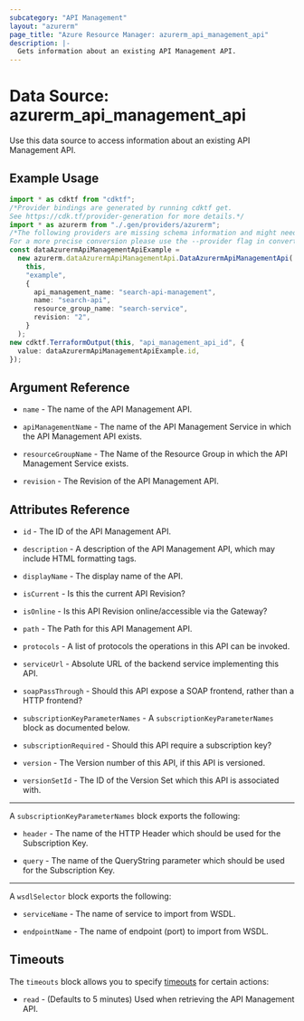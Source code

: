 ```yaml
---
subcategory: "API Management"
layout: "azurerm"
page_title: "Azure Resource Manager: azurerm_api_management_api"
description: |-
  Gets information about an existing API Management API.
---
```


# Data Source: azurerm\_api\_management\_api

Use this data source to access information about an existing API Management API.

## Example Usage

```typescript
import * as cdktf from "cdktf";
/*Provider bindings are generated by running cdktf get.
See https://cdk.tf/provider-generation for more details.*/
import * as azurerm from "./.gen/providers/azurerm";
/*The following providers are missing schema information and might need manual adjustments to synthesize correctly: azurerm.
For a more precise conversion please use the --provider flag in convert.*/
const dataAzurermApiManagementApiExample =
  new azurerm.dataAzurermApiManagementApi.DataAzurermApiManagementApi(
    this,
    "example",
    {
      api_management_name: "search-api-management",
      name: "search-api",
      resource_group_name: "search-service",
      revision: "2",
    }
  );
new cdktf.TerraformOutput(this, "api_management_api_id", {
  value: dataAzurermApiManagementApiExample.id,
});

```

## Argument Reference

*   `name` - The name of the API Management API.

*   `apiManagementName` - The name of the API Management Service in which the API Management API exists.

*   `resourceGroupName` - The Name of the Resource Group in which the API Management Service exists.

*   `revision` - The Revision of the API Management API.

## Attributes Reference

*   `id` - The ID of the API Management API.

*   `description` - A description of the API Management API, which may include HTML formatting tags.

*   `displayName` - The display name of the API.

*   `isCurrent` - Is this the current API Revision?

*   `isOnline` - Is this API Revision online/accessible via the Gateway?

*   `path` - The Path for this API Management API.

*   `protocols` - A list of protocols the operations in this API can be invoked.

*   `serviceUrl` - Absolute URL of the backend service implementing this API.

*   `soapPassThrough` - Should this API expose a SOAP frontend, rather than a HTTP frontend?

*   `subscriptionKeyParameterNames` - A `subscriptionKeyParameterNames` block as documented below.

*   `subscriptionRequired` - Should this API require a subscription key?

*   `version` - The Version number of this API, if this API is versioned.

*   `versionSetId` - The ID of the Version Set which this API is associated with.

***

A `subscriptionKeyParameterNames` block exports the following:

*   `header` - The name of the HTTP Header which should be used for the Subscription Key.

*   `query` - The name of the QueryString parameter which should be used for the Subscription Key.

***

A `wsdlSelector` block exports the following:

*   `serviceName` - The name of service to import from WSDL.

*   `endpointName` - The name of endpoint (port) to import from WSDL.

## Timeouts

The `timeouts` block allows you to specify [timeouts](https://www.terraform.io/language/resources/syntax#operation-timeouts) for certain actions:

* `read` - (Defaults to 5 minutes) Used when retrieving the API Management API.
